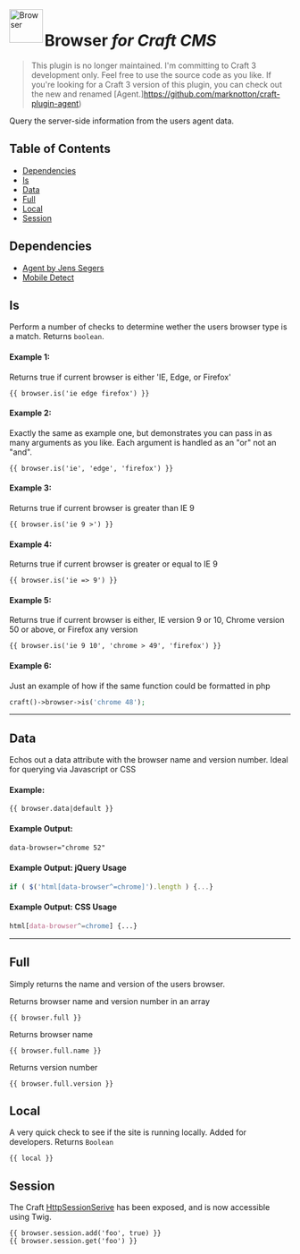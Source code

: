 <img src="http://i.imgur.com/klRglRT.png" alt="Browser" align="left" height="60" />

# Browser *for Craft CMS*

> This plugin is no longer maintained. I'm committing to Craft 3 development only. Feel free to use the source code as you like. If you're looking for a Craft 3 version of this plugin, you can check out the new and renamed [Agent.]https://github.com/marknotton/craft-plugin-agent)

Query the server-side information from the users agent data.

## Table of Contents

- [Dependencies](#dependencies)
- [Is](#is)
- [Data](#data)
- [Full](#full)
- [Local](#local)
- [Session](#session)

## Dependencies

- [Agent by Jens Segers](https://github.com/jenssegers/agent)
- [Mobile Detect](http://mobiledetect.net/)

## Is

Perform a number of checks to determine wether the users browser type is a match. Returns ```boolean```.

#### Example 1:
Returns true if current browser is either 'IE, Edge, or Firefox'
```
{{ browser.is('ie edge firefox') }}
```

#### Example 2:
Exactly the same as example one, but demonstrates you can pass in as many arguments as you like. Each argument is handled as an "or" not an "and".
```
{{ browser.is('ie', 'edge', 'firefox') }}
```

#### Example 3:
Returns true if current browser is greater than IE 9
```
{{ browser.is('ie 9 >') }}
```

#### Example 4:
Returns true if current browser is greater or equal to IE 9
```
{{ browser.is('ie => 9') }}
```

#### Example 5:
Returns true if current browser is either, IE version 9 or 10, Chrome version 50 or above, or Firefox any version
```
{{ browser.is('ie 9 10', 'chrome > 49', 'firefox') }}
```

#### Example 6:
Just an example of how if the same function could be formatted in php
```php
craft()->browser->is('chrome 48');
```

----
## Data

Echos out a data attribute with the browser name and version number. Ideal for querying via Javascript or CSS

#### Example:
```
{{ browser.data|default }}
```

#### Example Output:
```html
data-browser="chrome 52"
```

#### Example Output: jQuery Usage
```js
if ( $('html[data-browser^=chrome]').length ) {...}
```

#### Example Output: CSS Usage
```css
html[data-browser^=chrome] {...}
```

----
## Full

Simply returns the name and version of the users browser.

Returns browser name and version number in an array
```
{{ browser.full }}
```

Returns browser name
```
{{ browser.full.name }}
```

Returns version number
```
{{ browser.full.version }}
```

## Local
A very quick check to see if the site is running locally. Added for developers. Returns ```Boolean```
```
{{ local }}
```
## Session
The Craft [HttpSessionSerive](https://craftcms.com/classreference/services/HttpSessionService#getIsStarted-detail) has been exposed, and is now accessible using Twig.

```
{{ browser.session.add('foo', true) }}
{{ browser.session.get('foo') }}
```
